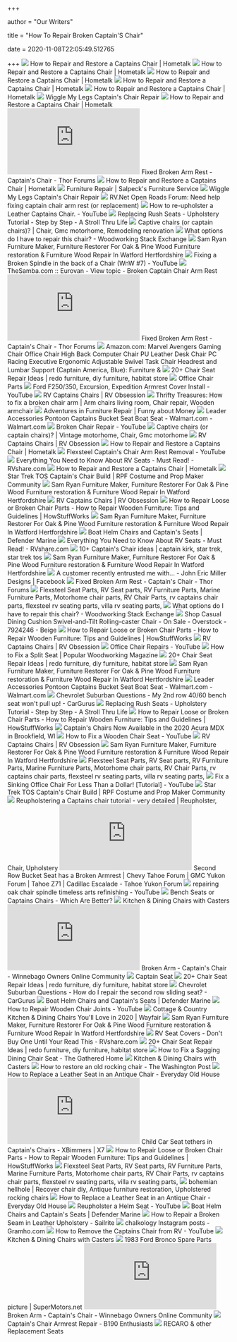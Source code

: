 +++
        
author = "Our Writers"
        
title = "How To Repair Broken Captain'S Chair"
        
date = 2020-11-08T22:05:49.512765
        
+++
[ ![](https://cdn-fastly.hometalk.com/media/2018/12/11/5220387/captains-chair-restored.jpg?size=720x845&nocrop=1)](https://cdn-fastly.hometalk.com/media/2018/12/11/5220387/captains-chair-restored.jpg?size=720x845&nocrop=1) How to Repair and Restore a Captains Chair | Hometalk
[ ![](https://cdn-fastly.hometalk.com/media/2018/12/11/5220423/captains-chair-restored.jpg?size=720x845&nocrop=1)](https://cdn-fastly.hometalk.com/media/2018/12/11/5220423/captains-chair-restored.jpg?size=720x845&nocrop=1) How to Repair and Restore a Captains Chair | Hometalk
[ ![](https://cdn-fastly.hometalk.com/media/2018/12/11/5220409/captains-chair-restored.jpg?size=720x845&nocrop=1)](https://cdn-fastly.hometalk.com/media/2018/12/11/5220409/captains-chair-restored.jpg?size=720x845&nocrop=1) How to Repair and Restore a Captains Chair | Hometalk
[ ![](https://cdn-fastly.hometalk.com/media/2018/12/11/5220413/captains-chair-restored.jpg?size=720x845&nocrop=1)](https://cdn-fastly.hometalk.com/media/2018/12/11/5220413/captains-chair-restored.jpg?size=720x845&nocrop=1) How to Repair and Restore a Captains Chair | Hometalk
[ ![](https://cdn-fastly.hometalk.com/media/2018/12/11/5220417/captains-chair-restored.jpg?size=720x845&nocrop=1)](https://cdn-fastly.hometalk.com/media/2018/12/11/5220417/captains-chair-restored.jpg?size=720x845&nocrop=1) How to Repair and Restore a Captains Chair | Hometalk
[ ![](https://www.wigglemylegs.com/wmlprojects/captainschair/00captainschairbrokenwin20150731153302.jpg)](https://www.wigglemylegs.com/wmlprojects/captainschair/00captainschairbrokenwin20150731153302.jpg) Wiggle My Legs Captain's Chair Repair
[ ![](https://cdn-fastly.hometalk.com/media/2018/12/11/5220404/captains-chair-restored.jpg?size=720x845&nocrop=1)](https://cdn-fastly.hometalk.com/media/2018/12/11/5220404/captains-chair-restored.jpg?size=720x845&nocrop=1) How to Repair and Restore a Captains Chair | Hometalk
[ ![](https://www.thorforums.com/forums/attachment.php?attachmentid=9286&d=1520379138)](https://www.thorforums.com/forums/attachment.php?attachmentid=9286&d=1520379138) Fixed Broken Arm Rest - Captain's Chair - Thor Forums
[ ![](https://cdn-fastly.hometalk.com/media/2018/12/11/5220428/captains-chair-restored.jpg)](https://cdn-fastly.hometalk.com/media/2018/12/11/5220428/captains-chair-restored.jpg) How to Repair and Restore a Captains Chair | Hometalk
[ ![](https://i0.wp.com/salpecksfurnitureservice.com/wp-content/uploads/2013/11/broken-captains-chair-300.jpg?resize=188%2C300)](https://i0.wp.com/salpecksfurnitureservice.com/wp-content/uploads/2013/11/broken-captains-chair-300.jpg?resize=188%2C300) Furniture Repair | Salpeck's Furniture Service
[ ![](https://www.wigglemylegs.com/wmlprojects/captainschair/22captainschairtoberepairedcrackhighlight.jpg)](https://www.wigglemylegs.com/wmlprojects/captainschair/22captainschairtoberepairedcrackhighlight.jpg) Wiggle My Legs Captain's Chair Repair
[ ![](https://c1.staticflickr.com/5/4531/37897326165_938fa70aa4_z.jpg)](https://c1.staticflickr.com/5/4531/37897326165_938fa70aa4_z.jpg) RV.Net Open Roads Forum: Need help fixing captain chair arm rest (or  replacement)
[ ![](https://i.ytimg.com/vi/E88EWNO1ZDs/maxresdefault.jpg)](https://i.ytimg.com/vi/E88EWNO1ZDs/maxresdefault.jpg) How to re-upholster a Leather Captains Chair. - YouTube
[ ![](https://2.bp.blogspot.com/-Eu6w2jxWIgQ/VyYftCO7UeI/AAAAAAABArA/IS5MT2EPPgMdYq6j0sClSlpdqBJFhD1hwCLcB/s1600/rush.jpg)](https://2.bp.blogspot.com/-Eu6w2jxWIgQ/VyYftCO7UeI/AAAAAAABArA/IS5MT2EPPgMdYq6j0sClSlpdqBJFhD1hwCLcB/s1600/rush.jpg) Replacing Rush Seats - Upholstery Tutorial - Step by Step - A Stroll Thru  Life
[ ![](https://i.pinimg.com/originals/7a/c0/f3/7ac0f34e7a2996aa04d5faaa937be082.jpg)](https://i.pinimg.com/originals/7a/c0/f3/7ac0f34e7a2996aa04d5faaa937be082.jpg) Captive chairs (or captain chairs)? | Chair, Gmc motorhome, Remodeling  renovation
[ ![](https://i.stack.imgur.com/SSWkT.jpg)](https://i.stack.imgur.com/SSWkT.jpg) What options do I have to repair this chair? - Woodworking Stack Exchange
[ ![](https://images.squarespace-cdn.com/content/v1/58332e0003596e4b5e76efdf/1593033702833-5HT6JC7IN55GK0UJFUO8/ke17ZwdGBToddI8pDm48kIIFsYAJJX10OgNkc4SuD20UqsxRUqqbr1mOJYKfIPR7LoDQ9mXPOjoJoqy81S2I8N_N4V1vUb5AoIIIbLZhVYxCRW4BPu10St3TBAUQYVKce0j9vvU4chI_bB_CjBNrJapSKkBorzMUDpE1NYw5XxnDgGKGBETQKcT3bo-auxwM/small-chairs-repair.jpg)](https://images.squarespace-cdn.com/content/v1/58332e0003596e4b5e76efdf/1593033702833-5HT6JC7IN55GK0UJFUO8/ke17ZwdGBToddI8pDm48kIIFsYAJJX10OgNkc4SuD20UqsxRUqqbr1mOJYKfIPR7LoDQ9mXPOjoJoqy81S2I8N_N4V1vUb5AoIIIbLZhVYxCRW4BPu10St3TBAUQYVKce0j9vvU4chI_bB_CjBNrJapSKkBorzMUDpE1NYw5XxnDgGKGBETQKcT3bo-auxwM/small-chairs-repair.jpg) Sam Ryan Furniture Maker, Furniture Restorer For Oak & Pine Wood Furniture  restoration & Furniture Wood Repair In Watford Hertfordshire
[ ![](https://i.ytimg.com/vi/b5GwlF4mWBk/hqdefault.jpg)](https://i.ytimg.com/vi/b5GwlF4mWBk/hqdefault.jpg) Fixing a Broken Spindle in the back of a Chair (WnW #7) - YouTube
[ ![](https://www.thesamba.com/vw/gallery/pix/1514050.jpg)](https://www.thesamba.com/vw/gallery/pix/1514050.jpg) TheSamba.com :: Eurovan - View topic - Broken Captain Chair Arm Rest
[ ![](https://www.thorforums.com/forums/attachment.php?attachmentid=9287&stc=1&thumb=1&d=1520379138)](https://www.thorforums.com/forums/attachment.php?attachmentid=9287&stc=1&thumb=1&d=1520379138) Fixed Broken Arm Rest - Captain's Chair - Thor Forums
[ ![](https://m.media-amazon.com/images/I/71x7b-H1WML._AC_SS350_.jpg)](https://m.media-amazon.com/images/I/71x7b-H1WML._AC_SS350_.jpg) Amazon.com: Marvel Avengers Gaming Chair Office Chair High Back Computer  Chair PU Leather Desk Chair PC Racing Executive Ergonomic Adjustable Swivel  Task Chair Headrest and Lumbar Support (Captain America, Blue): Furniture &
[ ![](https://i.pinimg.com/236x/6d/21/f4/6d21f43981f79e4e551e56fc99a768fc.jpg)](https://i.pinimg.com/236x/6d/21/f4/6d21f43981f79e4e551e56fc99a768fc.jpg) 20+ Chair Seat Repair Ideas | redo furniture, diy furniture, habitat store
[ ![](https://www.mychairparts.com/media/theme-scripts/images/974x731gastype-1.jpg)](https://www.mychairparts.com/media/theme-scripts/images/974x731gastype-1.jpg) Office Chair Parts
[ ![](https://i.ytimg.com/vi/iCyGnhKveKE/maxresdefault.jpg)](https://i.ytimg.com/vi/iCyGnhKveKE/maxresdefault.jpg) Ford F250/350, Excursion, Expedition Armrest Cover Install - YouTube
[ ![](https://rvobsession.com/wp-content/uploads/2020/01/RVO_captains-chairs.jpg)](https://rvobsession.com/wp-content/uploads/2020/01/RVO_captains-chairs.jpg) RV Captains Chairs | RV Obsession
[ ![](https://i.pinimg.com/originals/f1/eb/a4/f1eba43aa52f9853dbd8668c6bfff8cf.jpg)](https://i.pinimg.com/originals/f1/eb/a4/f1eba43aa52f9853dbd8668c6bfff8cf.jpg) Thrifty Treasures: How to fix a broken chair arm | Arm chairs living room, Chair  repair, Wooden armchair
[ ![](https://funny-about-money.com/wp-content/uploads/2013/01/P1020002.jpg)](https://funny-about-money.com/wp-content/uploads/2013/01/P1020002.jpg) Adventures in Furniture Repair | Funny about Money
[ ![](https://i5.walmartimages.com/asr/40d4242d-68ea-44d8-9826-abfce4de2cac_1.16fc9bac2c14d0be01d21078baf4d30f.jpeg?odnWidth=612&odnHeight=612&odnBg=ffffff)](https://i5.walmartimages.com/asr/40d4242d-68ea-44d8-9826-abfce4de2cac_1.16fc9bac2c14d0be01d21078baf4d30f.jpeg?odnWidth=612&odnHeight=612&odnBg=ffffff) Leader Accessories Pontoon Captains Bucket Seat Boat Seat - Walmart.com -  Walmart.com
[ ![](https://i.ytimg.com/vi/2xrh35qL7FE/maxresdefault.jpg)](https://i.ytimg.com/vi/2xrh35qL7FE/maxresdefault.jpg) Broken Chair Repair - YouTube
[ ![](https://i.pinimg.com/originals/87/ff/0d/87ff0d9a9a01b6a56fcf43187603bf22.jpg)](https://i.pinimg.com/originals/87/ff/0d/87ff0d9a9a01b6a56fcf43187603bf22.jpg) Captive chairs (or captain chairs)? | Vintage motorhome, Chair, Gmc  motorhome
[ ![](https://ws-na.amazon-adsystem.com/widgets/q?_encoding=UTF8&ASIN=B01EB5AD74&Format=_SL250_&ID=AsinImage&MarketPlace=US&ServiceVersion=20070822&WS=1&tag=t0a475-20&language=en_US)](https://ws-na.amazon-adsystem.com/widgets/q?_encoding=UTF8&ASIN=B01EB5AD74&Format=_SL250_&ID=AsinImage&MarketPlace=US&ServiceVersion=20070822&WS=1&tag=t0a475-20&language=en_US) RV Captains Chairs | RV Obsession
[ ![](https://cdn-fastly.hometalk.com/media/2018/12/11/5220397/captains-chair-restored.jpg?size=720x845&nocrop=1)](https://cdn-fastly.hometalk.com/media/2018/12/11/5220397/captains-chair-restored.jpg?size=720x845&nocrop=1) How to Repair and Restore a Captains Chair | Hometalk
[ ![](https://i.ytimg.com/vi/_j5Wr58WEZo/maxresdefault.jpg)](https://i.ytimg.com/vi/_j5Wr58WEZo/maxresdefault.jpg) Flexsteel Captain's Chair Arm Rest Removal - YouTube
[ ![](https://blog-cdn.rvshare.com/wp-content/uploads/2015/06/rvseats4-e1433276000371.jpg)](https://blog-cdn.rvshare.com/wp-content/uploads/2015/06/rvseats4-e1433276000371.jpg) Everything You Need to Know About RV Seats - Must Read! - RVshare.com
[ ![](https://cdn-fastly.hometalk.com/media/2018/12/11/5220387/captains-chair-restored.jpg?size=1200x628)](https://cdn-fastly.hometalk.com/media/2018/12/11/5220387/captains-chair-restored.jpg?size=1200x628) How to Repair and Restore a Captains Chair | Hometalk
[ ![](https://www.therpf.com/forums/attachments/img_6446-jpg.738143/)](https://www.therpf.com/forums/attachments/img_6446-jpg.738143/) Star Trek TOS Captain's Chair Build | RPF Costume and Prop Maker Community
[ ![](https://images.squarespace-cdn.com/content/v1/58332e0003596e4b5e76efdf/1588343351411-78X0YD7GJKGH2GFBO66Z/ke17ZwdGBToddI8pDm48kIIFsYAJJX10OgNkc4SuD20UqsxRUqqbr1mOJYKfIPR7LoDQ9mXPOjoJoqy81S2I8N_N4V1vUb5AoIIIbLZhVYxCRW4BPu10St3TBAUQYVKce0j9vvU4chI_bB_CjBNrJapSKkBorzMUDpE1NYw5XxnDgGKGBETQKcT3bo-auxwM/antique-furniture-restoration-wood-work-repair-shop.jpg)](https://images.squarespace-cdn.com/content/v1/58332e0003596e4b5e76efdf/1588343351411-78X0YD7GJKGH2GFBO66Z/ke17ZwdGBToddI8pDm48kIIFsYAJJX10OgNkc4SuD20UqsxRUqqbr1mOJYKfIPR7LoDQ9mXPOjoJoqy81S2I8N_N4V1vUb5AoIIIbLZhVYxCRW4BPu10St3TBAUQYVKce0j9vvU4chI_bB_CjBNrJapSKkBorzMUDpE1NYw5XxnDgGKGBETQKcT3bo-auxwM/antique-furniture-restoration-wood-work-repair-shop.jpg) Sam Ryan Furniture Maker, Furniture Restorer For Oak & Pine Wood Furniture  restoration & Furniture Wood Repair In Watford Hertfordshire
[ ![](https://rvobsession.com/wp-content/uploads/2020/01/RV-captains-chairs_pic1-copy.jpg)](https://rvobsession.com/wp-content/uploads/2020/01/RV-captains-chairs_pic1-copy.jpg) RV Captains Chairs | RV Obsession
[ ![](https://cdn.hswstatic.com/gif/how-to-repair-wooden-furniture.jpg)](https://cdn.hswstatic.com/gif/how-to-repair-wooden-furniture.jpg) How to Repair Loose or Broken Chair Parts - How to Repair Wooden Furniture:  Tips and Guidelines | HowStuffWorks
[ ![](https://images.squarespace-cdn.com/content/v1/58332e0003596e4b5e76efdf/1588339900931-PP7T7EHAAJQGQNOV0N2X/ke17ZwdGBToddI8pDm48kIIFsYAJJX10OgNkc4SuD20UqsxRUqqbr1mOJYKfIPR7LoDQ9mXPOjoJoqy81S2I8N_N4V1vUb5AoIIIbLZhVYxCRW4BPu10St3TBAUQYVKce0j9vvU4chI_bB_CjBNrJapSKkBorzMUDpE1NYw5XxnDgGKGBETQKcT3bo-auxwM/elm-chair-captains-arm-chair-repaired.jpg)](https://images.squarespace-cdn.com/content/v1/58332e0003596e4b5e76efdf/1588339900931-PP7T7EHAAJQGQNOV0N2X/ke17ZwdGBToddI8pDm48kIIFsYAJJX10OgNkc4SuD20UqsxRUqqbr1mOJYKfIPR7LoDQ9mXPOjoJoqy81S2I8N_N4V1vUb5AoIIIbLZhVYxCRW4BPu10St3TBAUQYVKce0j9vvU4chI_bB_CjBNrJapSKkBorzMUDpE1NYw5XxnDgGKGBETQKcT3bo-auxwM/elm-chair-captains-arm-chair-repaired.jpg) Sam Ryan Furniture Maker, Furniture Restorer For Oak & Pine Wood Furniture  restoration & Furniture Wood Repair In Watford Hertfordshire
[ ![](https://www.defender.com/images/651066.jpg)](https://www.defender.com/images/651066.jpg) Boat Helm Chairs and Captain's Seats | Defender Marine
[ ![](https://blog-cdn.rvshare.com/wp-content/uploads/2015/06/flexsteel-vehicle-seating-rv-driver-seat_1.jpg)](https://blog-cdn.rvshare.com/wp-content/uploads/2015/06/flexsteel-vehicle-seating-rv-driver-seat_1.jpg) Everything You Need to Know About RV Seats - Must Read! - RVshare.com
[ ![](https://i.pinimg.com/236x/54/e2/8a/54e28addf13b267e875d6a857f6c72ba--spock-star-trek.jpg)](https://i.pinimg.com/236x/54/e2/8a/54e28addf13b267e875d6a857f6c72ba--spock-star-trek.jpg) 10+ Captain's Chair ideas | captain kirk, star trek, star trek tos
[ ![](https://images.squarespace-cdn.com/content/v1/58332e0003596e4b5e76efdf/1593033717506-UQ590JMJ85IX7WZ5VTLM/ke17ZwdGBToddI8pDm48kIIFsYAJJX10OgNkc4SuD20UqsxRUqqbr1mOJYKfIPR7LoDQ9mXPOjoJoqy81S2I8N_N4V1vUb5AoIIIbLZhVYxCRW4BPu10St3TBAUQYVKce0j9vvU4chI_bB_CjBNrJapSKkBorzMUDpE1NYw5XxnDgGKGBETQKcT3bo-auxwM/walnut-chair-repair.jpg)](https://images.squarespace-cdn.com/content/v1/58332e0003596e4b5e76efdf/1593033717506-UQ590JMJ85IX7WZ5VTLM/ke17ZwdGBToddI8pDm48kIIFsYAJJX10OgNkc4SuD20UqsxRUqqbr1mOJYKfIPR7LoDQ9mXPOjoJoqy81S2I8N_N4V1vUb5AoIIIbLZhVYxCRW4BPu10St3TBAUQYVKce0j9vvU4chI_bB_CjBNrJapSKkBorzMUDpE1NYw5XxnDgGKGBETQKcT3bo-auxwM/walnut-chair-repair.jpg) Sam Ryan Furniture Maker, Furniture Restorer For Oak & Pine Wood Furniture  restoration & Furniture Wood Repair In Watford Hertfordshire
[ ![](https://lookaside.fbsbx.com/lookaside/crawler/media/?media_id=967448403379089)](https://lookaside.fbsbx.com/lookaside/crawler/media/?media_id=967448403379089) A customer recently entrusted me with... - John Eric Miller Designs |  Facebook
[ ![](https://i.ytimg.com/vi/8VkCj5pZRzw/maxresdefault.jpg)](https://i.ytimg.com/vi/8VkCj5pZRzw/maxresdefault.jpg) Fixed Broken Arm Rest - Captain's Chair - Thor Forums
[ ![](https://www.coachsupplydirect.com/s/cc_images/cache_937287261.jpg?t=1398188163)](https://www.coachsupplydirect.com/s/cc_images/cache_937287261.jpg?t=1398188163) Flexsteel Seat Parts, RV Seat parts, RV Furniture Parts, Marine Furniture  Parts, Motorhome chair parts, RV Chair Parts, rv captains chair parts,  flexsteel rv seating parts, villa rv seating parts,
[ ![](https://i.stack.imgur.com/yj6gM.jpg)](https://i.stack.imgur.com/yj6gM.jpg) What options do I have to repair this chair? - Woodworking Stack Exchange
[ ![](https://ak1.ostkcdn.com/images/products/is/images/direct/d8c26bf9011023287caf28923d641d6ee3dc0f63/Casual-Dining-Cushion-Swivel-and-Tilt-Rolling-caster-Chair.jpg)](https://ak1.ostkcdn.com/images/products/is/images/direct/d8c26bf9011023287caf28923d641d6ee3dc0f63/Casual-Dining-Cushion-Swivel-and-Tilt-Rolling-caster-Chair.jpg) Shop Casual Dining Cushion Swivel-and-Tilt Rolling-caster Chair - On Sale -  Overstock - 7924246 - Beige
[ ![](https://resize.hswstatic.com/w_200/gif/how-to-repair-wooden-chairs-7.jpg)](https://resize.hswstatic.com/w_200/gif/how-to-repair-wooden-chairs-7.jpg) How to Repair Loose or Broken Chair Parts - How to Repair Wooden Furniture:  Tips and Guidelines | HowStuffWorks
[ ![](https://ws-na.amazon-adsystem.com/widgets/q?_encoding=UTF8&ASIN=B07PS74J5C&Format=_SL250_&ID=AsinImage&MarketPlace=US&ServiceVersion=20070822&WS=1&tag=t0a475-20&language=en_US)](https://ws-na.amazon-adsystem.com/widgets/q?_encoding=UTF8&ASIN=B07PS74J5C&Format=_SL250_&ID=AsinImage&MarketPlace=US&ServiceVersion=20070822&WS=1&tag=t0a475-20&language=en_US) RV Captains Chairs | RV Obsession
[ ![](https://i.ytimg.com/vi/rx8ezncgECI/maxresdefault.jpg)](https://i.ytimg.com/vi/rx8ezncgECI/maxresdefault.jpg) Office Chair Repairs - YouTube
[ ![](https://cdn.popularwoodworking.com/wp-content/uploads/seat_fix_split_IMG_8188.jpg)](https://cdn.popularwoodworking.com/wp-content/uploads/seat_fix_split_IMG_8188.jpg) How to Fix a Split Seat | Popular Woodworking Magazine
[ ![](https://i.pinimg.com/236x/97/d7/17/97d717519cc0d12490d5c3a62fc4c80b.jpg)](https://i.pinimg.com/236x/97/d7/17/97d717519cc0d12490d5c3a62fc4c80b.jpg) 20+ Chair Seat Repair Ideas | redo furniture, diy furniture, habitat store
[ ![](https://images.squarespace-cdn.com/content/v1/58332e0003596e4b5e76efdf/1593033778836-EH1GP17PTE1ARV92XTYG/ke17ZwdGBToddI8pDm48kIIFsYAJJX10OgNkc4SuD20UqsxRUqqbr1mOJYKfIPR7LoDQ9mXPOjoJoqy81S2I8N_N4V1vUb5AoIIIbLZhVYxCRW4BPu10St3TBAUQYVKce0j9vvU4chI_bB_CjBNrJapSKkBorzMUDpE1NYw5XxnDgGKGBETQKcT3bo-auxwM/high-chair-elm+-chair-repair.jpg)](https://images.squarespace-cdn.com/content/v1/58332e0003596e4b5e76efdf/1593033778836-EH1GP17PTE1ARV92XTYG/ke17ZwdGBToddI8pDm48kIIFsYAJJX10OgNkc4SuD20UqsxRUqqbr1mOJYKfIPR7LoDQ9mXPOjoJoqy81S2I8N_N4V1vUb5AoIIIbLZhVYxCRW4BPu10St3TBAUQYVKce0j9vvU4chI_bB_CjBNrJapSKkBorzMUDpE1NYw5XxnDgGKGBETQKcT3bo-auxwM/high-chair-elm+-chair-repair.jpg) Sam Ryan Furniture Maker, Furniture Restorer For Oak & Pine Wood Furniture  restoration & Furniture Wood Repair In Watford Hertfordshire
[ ![](https://i5.walmartimages.com/asr/c4e557c8-f818-4dc7-8e75-c051e3652df5_1.ea2e27eb6b62bd8fbcd163bbf4059a0d.jpeg)](https://i5.walmartimages.com/asr/c4e557c8-f818-4dc7-8e75-c051e3652df5_1.ea2e27eb6b62bd8fbcd163bbf4059a0d.jpeg) Leader Accessories Pontoon Captains Bucket Seat Boat Seat - Walmart.com -  Walmart.com
[ ![](https://static.cargurus.com/images/site/2019/07/18/14/32/pic-4138077222323573664-1600x1200.jpeg)](https://static.cargurus.com/images/site/2019/07/18/14/32/pic-4138077222323573664-1600x1200.jpeg) Chevrolet Suburban Questions - My 2nd row 40/60 bench seat won't pull up! -  CarGurus
[ ![](http://1.bp.blogspot.com/-klOaEA_tMkU/VXjDjN6nPWI/AAAAAAAA3PY/0Xb_bhkq0Ac/s1600/100_8725%2Bcopy.jpg)](http://1.bp.blogspot.com/-klOaEA_tMkU/VXjDjN6nPWI/AAAAAAAA3PY/0Xb_bhkq0Ac/s1600/100_8725%2Bcopy.jpg) Replacing Rush Seats - Upholstery Tutorial - Step by Step - A Stroll Thru  Life
[ ![](https://cdn.hswstatic.com/gif/how-to-repair-wooden-chairs-1.jpg)](https://cdn.hswstatic.com/gif/how-to-repair-wooden-chairs-1.jpg) How to Repair Loose or Broken Chair Parts - How to Repair Wooden Furniture:  Tips and Guidelines | HowStuffWorks
[ ![](https://dealerimages.dealereprocess.com/image/upload/w_1083/1782730.jpg)](https://dealerimages.dealereprocess.com/image/upload/w_1083/1782730.jpg) Captain's Chairs Now Available in the 2020 Acura MDX in Brookfield, WI
[ ![](https://i.ytimg.com/vi/dtiESGEyZbI/maxresdefault.jpg)](https://i.ytimg.com/vi/dtiESGEyZbI/maxresdefault.jpg) How to Fix a Wooden Chair Seat - YouTube
[ ![](https://rvobsession.com/wp-content/uploads/2020/01/RVO_RV-captains-chairs_p1.jpg)](https://rvobsession.com/wp-content/uploads/2020/01/RVO_RV-captains-chairs_p1.jpg) RV Captains Chairs | RV Obsession
[ ![](https://images.squarespace-cdn.com/content/v1/58332e0003596e4b5e76efdf/1588333070768-E8GUS8YNUSQEC5OW5GTV/ke17ZwdGBToddI8pDm48kIIFsYAJJX10OgNkc4SuD20UqsxRUqqbr1mOJYKfIPR7LoDQ9mXPOjoJoqy81S2I8N_N4V1vUb5AoIIIbLZhVYxCRW4BPu10St3TBAUQYVKce0j9vvU4chI_bB_CjBNrJapSKkBorzMUDpE1NYw5XxnDgGKGBETQKcT3bo-auxwM/walnut-chair-broken-baloon-back-repair.jpg?format=2500w)](https://images.squarespace-cdn.com/content/v1/58332e0003596e4b5e76efdf/1588333070768-E8GUS8YNUSQEC5OW5GTV/ke17ZwdGBToddI8pDm48kIIFsYAJJX10OgNkc4SuD20UqsxRUqqbr1mOJYKfIPR7LoDQ9mXPOjoJoqy81S2I8N_N4V1vUb5AoIIIbLZhVYxCRW4BPu10St3TBAUQYVKce0j9vvU4chI_bB_CjBNrJapSKkBorzMUDpE1NYw5XxnDgGKGBETQKcT3bo-auxwM/walnut-chair-broken-baloon-back-repair.jpg?format=2500w) Sam Ryan Furniture Maker, Furniture Restorer For Oak & Pine Wood Furniture  restoration & Furniture Wood Repair In Watford Hertfordshire
[ ![](https://www.coachsupplydirect.com/s/img/emotionheader961036379.jpg?1423621350.960px.210px)](https://www.coachsupplydirect.com/s/img/emotionheader961036379.jpg?1423621350.960px.210px) Flexsteel Seat Parts, RV Seat parts, RV Furniture Parts, Marine Furniture  Parts, Motorhome chair parts, RV Chair Parts, rv captains chair parts,  flexsteel rv seating parts, villa rv seating parts,
[ ![](https://i.ytimg.com/vi/eG4ID5GJmbE/maxresdefault.jpg)](https://i.ytimg.com/vi/eG4ID5GJmbE/maxresdefault.jpg) Fix a Sinking Office Chair For Less Than a Dollar! [Tutorial] - YouTube
[ ![](https://www.therpf.com/forums/attachments/img_6330-jpg.737118/)](https://www.therpf.com/forums/attachments/img_6330-jpg.737118/) Star Trek TOS Captain's Chair Build | RPF Costume and Prop Maker Community
[ ![](https://i.pinimg.com/originals/84/32/ad/8432add9feb3244b562ef216fa6a4017.jpg)](https://i.pinimg.com/originals/84/32/ad/8432add9feb3244b562ef216fa6a4017.jpg) Reupholstering a Captains chair tutorial - very detailed | Reupholster,  Chair, Upholstery
[ ![](https://www.tahoeyukonforum.com/proxy.php?image=http%3A%2F%2Fi.imgur.com%2FvZtYn.jpg%3F3491&hash=a81c0df6834c8cfe481c73a507d72a27)](https://www.tahoeyukonforum.com/proxy.php?image=http%3A%2F%2Fi.imgur.com%2FvZtYn.jpg%3F3491&hash=a81c0df6834c8cfe481c73a507d72a27) Second Row Bucket Seat has a Broken Armrest | Chevy Tahoe Forum | GMC Yukon  Forum | Tahoe Z71 | Cadillac Escalade - Tahoe Yukon Forum
[ ![](https://i.ytimg.com/vi/hnobt2fhPFQ/maxresdefault.jpg)](https://i.ytimg.com/vi/hnobt2fhPFQ/maxresdefault.jpg) repairing oak chair spindle timeless arts refinishing - YouTube
[ ![](https://www.carbuyingtips.com/pics/captainschairs.jpg)](https://www.carbuyingtips.com/pics/captainschairs.jpg) Bench Seats or Captains Chairs - Which Are Better?
[ ![](https://secure.img1-fg.wfcdn.com/im/56034870/compr-r85/5134/51342500/default.jpg)](https://secure.img1-fg.wfcdn.com/im/56034870/compr-r85/5134/51342500/default.jpg) Kitchen & Dining Chairs with Casters
[ ![](https://www.winnieowners.com/forums/attachment.php?attachmentid=13514&d=1315057484)](https://www.winnieowners.com/forums/attachment.php?attachmentid=13514&d=1315057484) Broken Arm - Captain's Chair - Winnebago Owners Online Community
[ ![](x-raw-image:///c13013ce5f830f9fdc00c227c74a5ede8fcfcfa84c67fddfb6ba0325732bd73f)](x-raw-image:///c13013ce5f830f9fdc00c227c74a5ede8fcfcfa84c67fddfb6ba0325732bd73f) Captain Seat
[ ![](https://i.pinimg.com/236x/ed/69/02/ed69027099f7b05a93a18781c17c4586--chair-makeover-furniture-makeover.jpg)](https://i.pinimg.com/236x/ed/69/02/ed69027099f7b05a93a18781c17c4586--chair-makeover-furniture-makeover.jpg) 20+ Chair Seat Repair Ideas | redo furniture, diy furniture, habitat store
[ ![](https://static.cargurus.com/images/site/2014/04/24/15/44/pic-3702662416807405788-1600x1200.jpeg)](https://static.cargurus.com/images/site/2014/04/24/15/44/pic-3702662416807405788-1600x1200.jpeg) Chevrolet Suburban Questions - How do I repair the second row sliding seat?  - CarGurus
[ ![](https://www.defender.com/images/650461.jpg)](https://www.defender.com/images/650461.jpg) Boat Helm Chairs and Captain's Seats | Defender Marine
[ ![](https://i.ytimg.com/vi/FwGktjnl33I/maxresdefault.jpg)](https://i.ytimg.com/vi/FwGktjnl33I/maxresdefault.jpg) How to Repair Wooden Chair Joints - YouTube
[ ![](https://secure.img1-fg.wfcdn.com/im/27772825/compr-r85/1268/126833837/default.jpg)](https://secure.img1-fg.wfcdn.com/im/27772825/compr-r85/1268/126833837/default.jpg) Cottage & Country Kitchen & Dining Chairs You'll Love in 2020 | Wayfair
[ ![](https://images.squarespace-cdn.com/content/v1/58332e0003596e4b5e76efdf/1563892305656-UQS33FG97U1GNDPISS3S/ke17ZwdGBToddI8pDm48kDHPSfPanjkWqhH6pl6g5ph7gQa3H78H3Y0txjaiv_0fDoOvxcdMmMKkDsyUqMSsMWxHk725yiiHCCLfrh8O1z4YTzHvnKhyp6Da-NYroOW3ZGjoBKy3azqku80C789l0mwONMR1ELp49Lyc52iWr5dNb1QJw9casjKdtTg1_-y4jz4ptJBmI9gQmbjSQnNGng/1920%27s+Danish+Dining+Chairs+durning+joint+repairs+%26+restoration.JPG)](https://images.squarespace-cdn.com/content/v1/58332e0003596e4b5e76efdf/1563892305656-UQS33FG97U1GNDPISS3S/ke17ZwdGBToddI8pDm48kDHPSfPanjkWqhH6pl6g5ph7gQa3H78H3Y0txjaiv_0fDoOvxcdMmMKkDsyUqMSsMWxHk725yiiHCCLfrh8O1z4YTzHvnKhyp6Da-NYroOW3ZGjoBKy3azqku80C789l0mwONMR1ELp49Lyc52iWr5dNb1QJw9casjKdtTg1_-y4jz4ptJBmI9gQmbjSQnNGng/1920%27s+Danish+Dining+Chairs+durning+joint+repairs+%26+restoration.JPG) Sam Ryan Furniture Maker, Furniture Restorer For Oak & Pine Wood Furniture  restoration & Furniture Wood Repair In Watford Hertfordshire
[ ![](https://blog-cdn.rvshare.com/wp-content/uploads/2015/06/rv-captains-chairs-e1434075766173.jpg)](https://blog-cdn.rvshare.com/wp-content/uploads/2015/06/rv-captains-chairs-e1434075766173.jpg) RV Seat Covers - Don't Buy One Until Your Read This - RVshare.com
[ ![](https://i.pinimg.com/236x/21/44/ab/2144ab9964ca464408079e2da7a0ef81--cane-chairs-rattan-chairs.jpg)](https://i.pinimg.com/236x/21/44/ab/2144ab9964ca464408079e2da7a0ef81--cane-chairs-rattan-chairs.jpg) 20+ Chair Seat Repair Ideas | redo furniture, diy furniture, habitat store
[ ![](http://www.thegatheredhome.com/wp-content/uploads/2016/11/Faux-bamboo-cane-back-dining-chairs-700x581.jpg)](http://www.thegatheredhome.com/wp-content/uploads/2016/11/Faux-bamboo-cane-back-dining-chairs-700x581.jpg) How to Fix a Sagging Dining Chair Seat - The Gathered Home
[ ![](https://secure.img1-fg.wfcdn.com/im/29187147/compr-r85/5847/58478058/default.jpg)](https://secure.img1-fg.wfcdn.com/im/29187147/compr-r85/5847/58478058/default.jpg) Kitchen & Dining Chairs with Casters
[ ![](https://www.washingtonpost.com/rf/image_1484w/2010-2019/WashingtonPost/2016/07/25/LocalLiving/Images/oak_rocker2.JPG?t=20170517)](https://www.washingtonpost.com/rf/image_1484w/2010-2019/WashingtonPost/2016/07/25/LocalLiving/Images/oak_rocker2.JPG?t=20170517) How to restore an old rocking chair - The Washington Post
[ ![](https://petticoatjunktion.com/wp-content/uploads/2014/03/antique-wood-chairs-nashville-flea-market-petticoat-junktion.jpg)](https://petticoatjunktion.com/wp-content/uploads/2014/03/antique-wood-chairs-nashville-flea-market-petticoat-junktion.jpg) How to Replace a Leather Seat in an Antique Chair - Everyday Old House
[ ![](https://g07.bimmerpost.com/forums/attachment.php?attachmentid=2009836&stc=1&d=1552554680)](https://g07.bimmerpost.com/forums/attachment.php?attachmentid=2009836&stc=1&d=1552554680) Child Car Seat tethers in Captain's Chairs - XBimmers | X7
[ ![](https://resize.hswstatic.com/w_200/gif/how-to-repair-wooden-chairs-2.jpg)](https://resize.hswstatic.com/w_200/gif/how-to-repair-wooden-chairs-2.jpg) How to Repair Loose or Broken Chair Parts - How to Repair Wooden Furniture:  Tips and Guidelines | HowStuffWorks
[ ![](https://www.coachsupplydirect.com/s/cc_images/teaserbox_935584780.png?t=1550266649)](https://www.coachsupplydirect.com/s/cc_images/teaserbox_935584780.png?t=1550266649) Flexsteel Seat Parts, RV Seat parts, RV Furniture Parts, Marine Furniture  Parts, Motorhome chair parts, RV Chair Parts, rv captains chair parts,  flexsteel rv seating parts, villa rv seating parts,
[ ![](https://i.pinimg.com/originals/1f/c8/bf/1fc8bfa1e3d84fc7c8a7d63d55307d84.jpg)](https://i.pinimg.com/originals/1f/c8/bf/1fc8bfa1e3d84fc7c8a7d63d55307d84.jpg) bohemian hellhole | Recover chair diy, Antique furniture restoration,  Upholstered rocking chairs
[ ![](https://everydayoldhouse.com/wp-content/uploads/Leather_seat_replacement_DIY-1024x683.jpg)](https://everydayoldhouse.com/wp-content/uploads/Leather_seat_replacement_DIY-1024x683.jpg) How to Replace a Leather Seat in an Antique Chair - Everyday Old House
[ ![](https://i.ytimg.com/vi/TnKVhj4bkOo/maxresdefault.jpg)](https://i.ytimg.com/vi/TnKVhj4bkOo/maxresdefault.jpg) Reupholster a Helm Seat - YouTube
[ ![](https://www.defender.com/images/302577.jpg)](https://www.defender.com/images/302577.jpg) Boat Helm Chairs and Captain's Seats | Defender Marine
[ ![](https://www.sailrite.com/Product%20Images/How-to-Repair-a-Broken-Seam-in-Leather-Upholstery_2.jpg)](https://www.sailrite.com/Product%20Images/How-to-Repair-a-Broken-Seam-in-Leather-Upholstery_2.jpg) How to Repair a Broken Seam in Leather Upholstery - Sailrite
[ ![](https://scontent-lga3-2.cdninstagram.com/v/t51.2885-15/sh0.08/e35/s640x640/118384869_1568193506693324_1122447534664274754_n.jpg?_nc_ht=scontent-lga3-2.cdninstagram.com&_nc_cat=108&_nc_ohc=FdhgfsUsDAMAX94TSNr&oh=97695a06211021d1cbe6505d8d0ccbd2&oe=5F733D17)](https://scontent-lga3-2.cdninstagram.com/v/t51.2885-15/sh0.08/e35/s640x640/118384869_1568193506693324_1122447534664274754_n.jpg?_nc_ht=scontent-lga3-2.cdninstagram.com&_nc_cat=108&_nc_ohc=FdhgfsUsDAMAX94TSNr&oh=97695a06211021d1cbe6505d8d0ccbd2&oe=5F733D17) chalkology Instagram posts - Gramho.com
[ ![](https://i.ytimg.com/vi/N2sLJr6mZVM/maxresdefault.jpg)](https://i.ytimg.com/vi/N2sLJr6mZVM/maxresdefault.jpg) How to Remove the Captains Chair from RV - YouTube
[ ![](https://secure.img1-fg.wfcdn.com/im/16044913/resize-h310-w310%5Ecompr-r85/4852/48528623/ceballos-upholstered-arm-chair-in-brown.jpg)](https://secure.img1-fg.wfcdn.com/im/16044913/resize-h310-w310%5Ecompr-r85/4852/48528623/ceballos-upholstered-arm-chair-in-brown.jpg) Kitchen & Dining Chairs with Casters
[ ![](https://www.supermotors.net/getfile/862473/fullsize/armrestrplate.jpg)](https://www.supermotors.net/getfile/862473/fullsize/armrestrplate.jpg) 1983 Ford Bronco Spare Parts picture | SuperMotors.net
[ ![](https://www.winnieowners.com/forums/attachment.php?attachmentid=13513&stc=1&thumb=1&d=1315057484)](https://www.winnieowners.com/forums/attachment.php?attachmentid=13513&stc=1&thumb=1&d=1315057484) Broken Arm - Captain's Chair - Winnebago Owners Online Community
[ ![](https://www.lawsonproducts.com/images/Automotive/Body-Hardware/Specialty-Screws/Phillips-Oval-Head-Screw-with-Finishing-Washer/largeImage/DV_WebLarge_I_P64550.jpg)](https://www.lawsonproducts.com/images/Automotive/Body-Hardware/Specialty-Screws/Phillips-Oval-Head-Screw-with-Finishing-Washer/largeImage/DV_WebLarge_I_P64550.jpg) Captain's Chair Armrest Repair - B190 Enthusiasts
[ ![](https://www.autointeriors.biz/Images/Tops%20&%20Uph%20300x200%20/PB100002.jpg)](https://www.autointeriors.biz/Images/Tops%20&%20Uph%20300x200%20/PB100002.jpg) RECARO & other Replacement Seats

